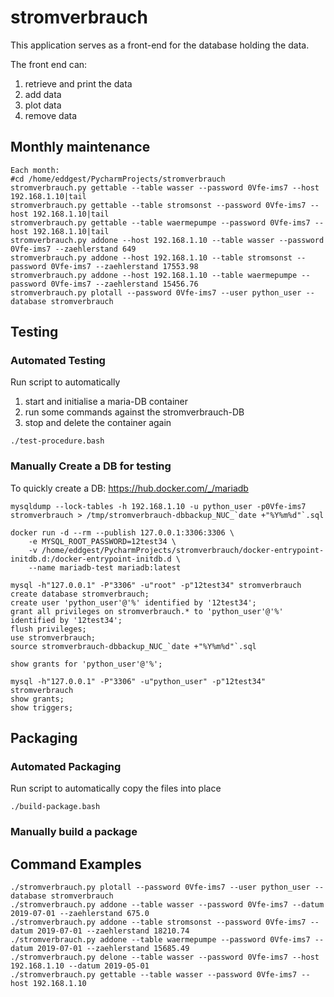 # stromverbrauch
This application serves as a front-end for the database
holding the data.

The front end can:
1. retrieve and print the data
2. add data 
3. plot data
4. remove data

## Monthly maintenance
```
Each month:
#cd /home/eddgest/PycharmProjects/stromverbrauch
stromverbrauch.py gettable --table wasser --password 0Vfe-ims7 --host 192.168.1.10|tail
stromverbrauch.py gettable --table stromsonst --password 0Vfe-ims7 --host 192.168.1.10|tail
stromverbrauch.py gettable --table waermepumpe --password 0Vfe-ims7 --host 192.168.1.10|tail
stromverbrauch.py addone --host 192.168.1.10 --table wasser --password 0Vfe-ims7 --zaehlerstand 649
stromverbrauch.py addone --host 192.168.1.10 --table stromsonst --password 0Vfe-ims7 --zaehlerstand 17553.98
stromverbrauch.py addone --host 192.168.1.10 --table waermepumpe --password 0Vfe-ims7 --zaehlerstand 15456.76
stromverbrauch.py plotall --password 0Vfe-ims7 --user python_user --database stromverbrauch
```

## Testing
### Automated Testing
Run script to automatically
1. start and initialise a maria-DB container
2. run some commands against the stromverbrauch-DB
3. stop and delete the container again
```
./test-procedure.bash
```

### Manually Create a DB for testing
To quickly create a DB:
https://hub.docker.com/_/mariadb
```
mysqldump --lock-tables -h 192.168.1.10 -u python_user -p0Vfe-ims7 stromverbrauch > /tmp/stromverbrauch-dbbackup_NUC_`date +"%Y%m%d"`.sql

docker run -d --rm --publish 127.0.0.1:3306:3306 \
    -e MYSQL_ROOT_PASSWORD=12test34 \
    -v /home/eddgest/PycharmProjects/stromverbrauch/docker-entrypoint-initdb.d:/docker-entrypoint-initdb.d \
    --name mariadb-test mariadb:latest

mysql -h"127.0.0.1" -P"3306" -u"root" -p"12test34" stromverbrauch
create database stromverbrauch;
create user 'python_user'@'%' identified by '12test34';
grant all privileges on stromverbrauch.* to 'python_user'@'%' identified by '12test34';
flush privileges;
use stromverbrauch;
source stromverbrauch-dbbackup_NUC_`date +"%Y%m%d"`.sql

show grants for 'python_user'@'%';

mysql -h"127.0.0.1" -P"3306" -u"python_user" -p"12test34" stromverbrauch
show grants;
show triggers;
```

## Packaging
### Automated Packaging
Run script to automatically copy the files into place
```
./build-package.bash
```

### Manually build a package

## Command Examples
```
./stromverbrauch.py plotall --password 0Vfe-ims7 --user python_user --database stromverbrauch
./stromverbrauch.py addone --table wasser --password 0Vfe-ims7 --datum 2019-07-01 --zaehlerstand 675.0
./stromverbrauch.py addone --table stromsonst --password 0Vfe-ims7 --datum 2019-07-01 --zaehlerstand 18210.74
./stromverbrauch.py addone --table waermepumpe --password 0Vfe-ims7 --datum 2019-07-01 --zaehlerstand 15685.49
./stromverbrauch.py delone --table wasser --password 0Vfe-ims7 --host 192.168.1.10 --datum 2019-05-01
./stromverbrauch.py gettable --table wasser --password 0Vfe-ims7 --host 192.168.1.10
```
